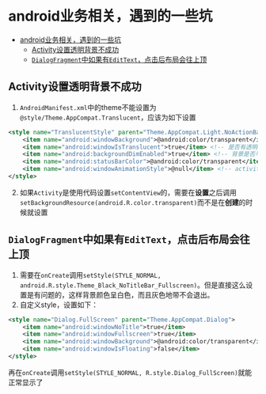 # android业务相关，遇到的一些坑

- [android业务相关，遇到的一些坑](#android业务相关遇到的一些坑)
  - [Activity设置透明背景不成功](#activity设置透明背景不成功)
  - [`DialogFragment`中如果有`EditText`，点击后布局会往上顶](#dialogfragment中如果有edittext点击后布局会往上顶)

## Activity设置透明背景不成功
1. `AndroidManifest.xml`中的theme不能设置为`@style/Theme.AppCompat.Translucent`，应该为如下设置
```xml
<style name="TranslucentStyle" parent="Theme.AppCompat.Light.NoActionBar">
    <item name="android:windowBackground">@android:color/transparent</item> <!-- 背景色透明 -->
    <item name="android:windowIsTranslucent">true</item> <!-- 是否有透明属性 -->
    <item name="android:backgroundDimEnabled">true</item> <!-- 背景是否半透明 -->
    <item name="android:statusBarColor">@android:color/transparent</item> <!-- 状态栏透明 -->
    <item name="android:windowAnimationStyle">@null</item> <!-- activity窗口切换效果 -->
</style>
```
2. 如果`Activity`是使用代码设置`setContentView`的，需要在**设置**之后调用`setBackgroundResource(android.R.color.transparent)`而不是在**创建**的时候就设置

## `DialogFragment`中如果有`EditText`，点击后布局会往上顶
1. 需要在`onCreate`调用`setStyle(STYLE_NORMAL, android.R.style.Theme_Black_NoTitleBar_Fullscreen)`。但是直接这么设置是有问题的，这样背景颜色呈白色，而且灰色地带不会退出。
2. 自定义style，设置如下：
```xml
<style name="Dialog.FullScreen" parent="Theme.AppCompat.Dialog">
    <item name="android:windowNoTitle">true</item>
    <item name="android:windowFullscreen">true</item>
    <item name="android:windowBackground">@android:color/transparent</item>
    <item name="android:windowIsFloating">false</item>
</style>
```
再在`onCreate`调用`setStyle(STYLE_NORMAL, R.style.Dialog_FullScreen)`就能正常显示了